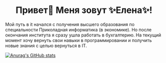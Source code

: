 <h1 align="center"> Привет👋 Меня зовут ✨Елена✨!</h1>

<p align="left"> Мой путь в it начался с получения высшего образования по специальности Приколадная информатика (в экономике). Но после окончания института я сразу ушла работать в бухгалтерию. На текущий момент хочу вернуть свои навыки в программировании и получить новые знания с целью вернуться в IT. </p>


[![Anurag's GitHub stats](https://github-readme-stats.vercel.app/api?username=biryukovaev)](https://github.com/anuraghazra/github-readme-stats)

